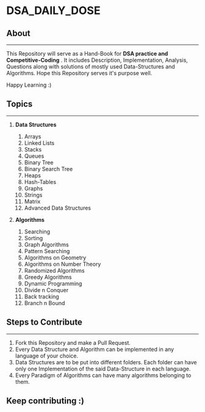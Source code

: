 # DSA_DAILY_DOSE

## About
---
This Repository will serve as a Hand-Book for <b>DSA practice and Competitive-Coding</b> .
It includes Description, Implementation, Analysis, Questions along with solutions of mostly used Data-Structures and Algorithms.
Hope this Repository serves it's purpose well.

Happy Learning :)

## Topics
---
1. <b>Data Structures</b>
	1. Arrays
	2. Linked Lists
	3. Stacks
	4. Queues
	5. Binary Tree
	6. Binary Search Tree
	7. Heaps
	8. Hash-Tables
	9. Graphs
	10. Strings
	11. Matrix
	12. Advanced Data Structures

2. <b>Algorithms</b>
	1. Searching
	2. Sorting
	3. Graph Algorithms
	4. Pattern Searching
	5. Algorithms on Geometry
	6. Algorithms on Number Theory
	7. Randomized Algorithms
	8. Greedy Algorithms
	9. Dynamic Programming
	10. Divide n Conquer
	11. Back tracking
	12. Branch n Bound


## Steps to Contribute
---
1. Fork this Repository and make a Pull Request.
2. Every Data Structure and Algorithm can be implemented in any language of your choice.
3. Data Structures are to be put into different folders. Each folder can have only one Implementation of the said Data-Structure in each language.
4. Every Paradigm of Algorithms can have many algorithms belonging to them.


## Keep contributing :)
